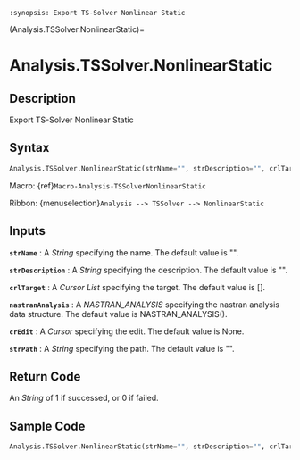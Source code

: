 ```{module} Analysis.TSSolver.NonlinearStatic()
:synopsis: Export TS-Solver Nonlinear Static
```

(Analysis.TSSolver.NonlinearStatic)=

# Analysis.TSSolver.NonlinearStatic

## Description

Export TS-Solver Nonlinear Static

## Syntax

```python
Analysis.TSSolver.NonlinearStatic(strName="", strDescription="", crlTarget=[], nastranAnalysis=NASTRAN_ANALYSIS(), crEdit=None, strPath="")
```

Macro: {ref}`Macro-Analysis-TSSolverNonlinearStatic`

Ribbon: {menuselection}`Analysis --> TSSolver --> NonlinearStatic`

## Inputs

**`strName`**
: A _String_ specifying the name. The default value is "".

**`strDescription`**
: A _String_ specifying the description. The default value is "".

**`crlTarget`**
: A _Cursor List_ specifying the target. The default value is [].

**`nastranAnalysis`**
: A _NASTRAN_ANALYSIS_ specifying the nastran analysis data structure. The default value is NASTRAN_ANALYSIS().

**`crEdit`**
: A _Cursor_ specifying the edit. The default value is None.

**`strPath`**
: A _String_ specifying the path. The default value is "".

## Return Code

An _String_ of 1 if successed, or 0 if failed.

## Sample Code

```python
Analysis.TSSolver.NonlinearStatic(strName="", strDescription="", crlTarget=[], nastranAnalysis=NASTRAN_ANALYSIS(), crEdit=None, strPath="")
```
